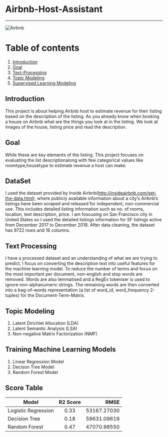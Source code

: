#   Airbnb-Host-Assistant
_____
![Airbnb](http://www.oliverandsons.com/wp-content/uploads/2014/08/Untitled-design-10.png)

# Table of contents
1. [Introduction](#Introduction)
2. [Goal](#paragraph1)
3. [Text-Processing](#paragraph2)
4. [Topic Modeling](#paragraph2)
5. [Supervised Learning Modeling](#paragraph2)

## Introduction
This project is about helping Airbnb host to estimate revenue for their listing based on the description of the listing. As you already know when booking a house on Airbnb what are the things you look at in the listing. We look at images of the house, listing price and read the description.

## Goal
While these are key elements of the listing. This project focuses on evaluating the list descriptionalong with few categorical values like roomtype,housetype to estimate revenue a host can make.

## DataSet
I used the dataset provided by Inside Airbnb(http://insideairbnb.com/get-the-data.html), where publicly available information about a city’s Airbnb’s listings have been scraped and released for independent, non-commercial use. This includes detailed listing information such as no. of rooms, location, text description, price.
I am foscusing on San Francisco city in United States so I used the detailed listings information for SF listings active from December 2017 to December 2018. After data cleaning, the dataset has 9722 rows and 16 columns.

## Text Processing
I  have a processed dataset and an understanding of what we are trying to predict, I focus on converting the description text into useful features for the machine learning model.
To reduce the number of terms and focus on the most important per document, non-english and stop words are removed. Words are also lemmatised and a RegEx tokeniser is used to ignore non-alphanumeric strings. The remaining words are then converted into a bag-of-words representation (a list of word_id, word_frequency 2-tuples) for the Document-Term-Matrix.

## Topic Modeling
1. Latent Dirichlet Allocation (LDA)
2. Latent Semantic Analysis (LSA) 
3. Non-negative Matrix Factorization (NMF)

## Training Machine Learning Models 
1. Linear Regression Model
2. Decison Tree Model
3. Random Forest Model

## Score Table
| Model       | R2 Score        | RMSE  |
| ------------- |:-------------:| -----:|
| Logistic Regression    | 0.33 | 53167.27030 |
| Decision Tree      | 0.18      |   58631.09619 |
| Random Forest | 0.47     |    47070.98550 |

```


